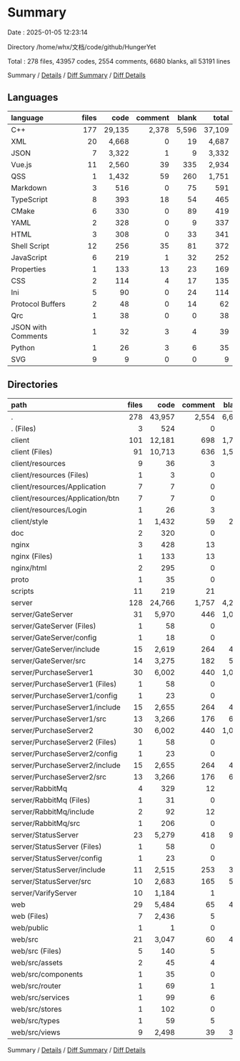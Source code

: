 # Summary

Date : 2025-01-05 12:23:14

Directory /home/whx/文档/code/github/HungerYet

Total : 278 files,  43957 codes, 2554 comments, 6680 blanks, all 53191 lines

Summary / [Details](details.md) / [Diff Summary](diff.md) / [Diff Details](diff-details.md)

## Languages
| language | files | code | comment | blank | total |
| :--- | ---: | ---: | ---: | ---: | ---: |
| C++ | 177 | 29,135 | 2,378 | 5,596 | 37,109 |
| XML | 20 | 4,668 | 0 | 19 | 4,687 |
| JSON | 7 | 3,322 | 1 | 9 | 3,332 |
| Vue.js | 11 | 2,560 | 39 | 335 | 2,934 |
| QSS | 1 | 1,432 | 59 | 260 | 1,751 |
| Markdown | 3 | 516 | 0 | 75 | 591 |
| TypeScript | 8 | 393 | 18 | 54 | 465 |
| CMake | 6 | 330 | 0 | 89 | 419 |
| YAML | 2 | 328 | 0 | 9 | 337 |
| HTML | 3 | 308 | 0 | 33 | 341 |
| Shell Script | 12 | 256 | 35 | 81 | 372 |
| JavaScript | 6 | 219 | 1 | 32 | 252 |
| Properties | 1 | 133 | 13 | 23 | 169 |
| CSS | 2 | 114 | 4 | 17 | 135 |
| Ini | 5 | 90 | 0 | 24 | 114 |
| Protocol Buffers | 2 | 48 | 0 | 14 | 62 |
| Qrc | 1 | 38 | 0 | 0 | 38 |
| JSON with Comments | 1 | 32 | 3 | 4 | 39 |
| Python | 1 | 26 | 3 | 6 | 35 |
| SVG | 9 | 9 | 0 | 0 | 9 |

## Directories
| path | files | code | comment | blank | total |
| :--- | ---: | ---: | ---: | ---: | ---: |
| . | 278 | 43,957 | 2,554 | 6,680 | 53,191 |
| . (Files) | 3 | 524 | 0 | 71 | 595 |
| client | 101 | 12,181 | 698 | 1,787 | 14,666 |
| client (Files) | 91 | 10,713 | 636 | 1,520 | 12,869 |
| client/resources | 9 | 36 | 3 | 7 | 46 |
| client/resources (Files) | 1 | 3 | 0 | 1 | 4 |
| client/resources/Application | 7 | 7 | 0 | 0 | 7 |
| client/resources/Application/btn | 7 | 7 | 0 | 0 | 7 |
| client/resources/Login | 1 | 26 | 3 | 6 | 35 |
| client/style | 1 | 1,432 | 59 | 260 | 1,751 |
| doc | 2 | 320 | 0 | 13 | 333 |
| nginx | 3 | 428 | 13 | 55 | 496 |
| nginx (Files) | 1 | 133 | 13 | 23 | 169 |
| nginx/html | 2 | 295 | 0 | 32 | 327 |
| proto | 1 | 35 | 0 | 10 | 45 |
| scripts | 11 | 219 | 21 | 70 | 310 |
| server | 128 | 24,766 | 1,757 | 4,258 | 30,781 |
| server/GateServer | 31 | 5,970 | 446 | 1,048 | 7,464 |
| server/GateServer (Files) | 1 | 58 | 0 | 17 | 75 |
| server/GateServer/config | 1 | 18 | 0 | 5 | 23 |
| server/GateServer/include | 15 | 2,619 | 264 | 443 | 3,326 |
| server/GateServer/src | 14 | 3,275 | 182 | 583 | 4,040 |
| server/PurchaseServer1 | 30 | 6,002 | 440 | 1,088 | 7,530 |
| server/PurchaseServer1 (Files) | 1 | 58 | 0 | 17 | 75 |
| server/PurchaseServer1/config | 1 | 23 | 0 | 6 | 29 |
| server/PurchaseServer1/include | 15 | 2,655 | 264 | 455 | 3,374 |
| server/PurchaseServer1/src | 13 | 3,266 | 176 | 610 | 4,052 |
| server/PurchaseServer2 | 30 | 6,002 | 440 | 1,088 | 7,530 |
| server/PurchaseServer2 (Files) | 1 | 58 | 0 | 17 | 75 |
| server/PurchaseServer2/config | 1 | 23 | 0 | 6 | 29 |
| server/PurchaseServer2/include | 15 | 2,655 | 264 | 455 | 3,374 |
| server/PurchaseServer2/src | 13 | 3,266 | 176 | 610 | 4,052 |
| server/RabbitMq | 4 | 329 | 12 | 74 | 415 |
| server/RabbitMq (Files) | 1 | 31 | 0 | 7 | 38 |
| server/RabbitMq/include | 2 | 92 | 12 | 26 | 130 |
| server/RabbitMq/src | 1 | 206 | 0 | 41 | 247 |
| server/StatusServer | 23 | 5,279 | 418 | 920 | 6,617 |
| server/StatusServer (Files) | 1 | 58 | 0 | 17 | 75 |
| server/StatusServer/config | 1 | 23 | 0 | 6 | 29 |
| server/StatusServer/include | 11 | 2,515 | 253 | 396 | 3,164 |
| server/StatusServer/src | 10 | 2,683 | 165 | 501 | 3,349 |
| server/VarifyServer | 10 | 1,184 | 1 | 40 | 1,225 |
| web | 29 | 5,484 | 65 | 416 | 5,965 |
| web (Files) | 7 | 2,436 | 5 | 12 | 2,453 |
| web/public | 1 | 1 | 0 | 0 | 1 |
| web/src | 21 | 3,047 | 60 | 404 | 3,511 |
| web/src (Files) | 5 | 140 | 5 | 29 | 174 |
| web/src/assets | 2 | 45 | 4 | 7 | 56 |
| web/src/components | 1 | 35 | 0 | 7 | 42 |
| web/src/router | 1 | 69 | 1 | 5 | 75 |
| web/src/services | 1 | 99 | 6 | 12 | 117 |
| web/src/stores | 1 | 102 | 0 | 15 | 117 |
| web/src/types | 1 | 59 | 5 | 6 | 70 |
| web/src/views | 9 | 2,498 | 39 | 323 | 2,860 |

Summary / [Details](details.md) / [Diff Summary](diff.md) / [Diff Details](diff-details.md)